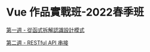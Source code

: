 # Vue 作品實戰班-2022春季班

[第一週 - 從函式拆解認識設計模式](https://adonismis.github.io/2022Vue_-learn01/week01/index.html)

[第二週 - RESTful API 串接](https://adonismis.github.io/2022Vue_-learn01/week02/index.html)

